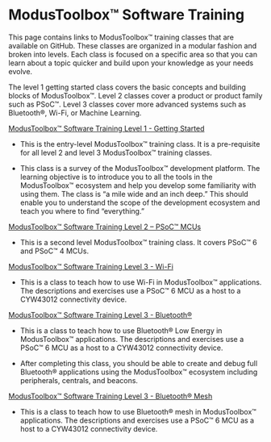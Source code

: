 # ModusToolbox™ Software Training

This page contains links to ModusToolbox™ training classes that are available on GitHub. These classes are organized in a modular fashion and broken into levels. Each class is focused on a specific area so that you can learn about a topic quicker and build upon your knowledge as your needs evolve.

The level 1 getting started class covers the basic concepts and building blocks of ModusToolbox™. Level 2 classes cover a product or product family such as PSoC™. Level 3 classes cover more advanced systems such as Bluetooth®, Wi-Fi, or Machine Learning.

[ModusToolbox™ Software Training Level 1 - Getting Started](https://github.com/infineon/training-modustoolbox-level1-getting-started)

- This is the entry-level ModusToolbox™ training class. It is a pre-requisite for all level 2 and level 3 ModusToolbox™ training classes.

- This class is a survey of the ModusToolbox™ development platform.  The learning objective is to introduce you to all the tools in the ModusToolbox™ ecosystem and help you develop some familiarity with using them.  The class is “a mile wide and an inch deep.”  This should enable you to understand the scope of the development ecosystem and teach you where to find “everything.”

[ModusToolbox™ Software Training Level 2 – PSoC™ MCUs](https://github.com/infineon/training-modustoolbox-level2-psoc)

- This is a second level ModusToolbox™ training class. It covers PSoC™ 6 and PSoC™ 4 MCUs.

[ModusToolbox™ Software Training Level 3 - Wi-Fi](https://github.com/infineon/training-modustoolbox-level3-wifi)

- This is a class to teach how to use Wi-Fi in ModusToolbox™ applications. The descriptions and exercises use a PSoC™ 6 MCU as a host to a CYW43012 connectivity device.

[ModusToolbox™ Software Training Level 3 - Bluetooth®](https://github.com/infineon/training-modustoolbox-level3-bluetooth)

- This is a class to teach how to use Bluetooth® Low Energy in ModusToolbox™ applications. The descriptions and exercises use a PSoC™ 6 MCU as a host to a CYW43012 connectivity device.

- After completing this class, you should be able to create and debug full Bluetooth® applications using the ModusToolbox™ ecosystem including peripherals, centrals, and beacons.

[ModusToolbox™ Software Training Level 3 - Bluetooth® Mesh](https://github.com/infineon/training-modustoolbox-level3-bluetooth-mesh)

- This is a class to teach how to use Bluetooth® mesh in ModusToolbox™ applications. The descriptions and exercises use a PSoC™ 6 MCU as a host to a CYW43012 connectivity device.
